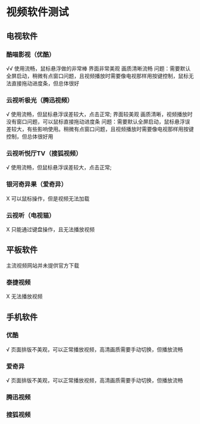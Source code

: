 # 视频软件测试

## 电视软件
### 酷喵影视（优酷）
√√ 使用流畅，鼠标悬浮做的非常棒
   界面非常美观
   画质清晰流畅
   问题：需要默认全屏启动，稍微有点窗口问题，且视频播放时需要像电视那样用按键控制，鼠标无法直接拖动进度条，但总体很好

### 云视听极光（腾迅视频）
√ 使用流畅，但鼠标悬浮误差较大，点击正常;
  界面较美观
  画质清晰，视频播放时没有窗口问题，可以鼠标直接拖动进度条
  问题：需要默认全屏启动，鼠标悬浮误差较大，有些影响使用。稍微有点窗口问题，且视频播放时需要像电视那样用按键控制，但总体很好用
  
### 云视听悦厅TV（搜狐视频）
√ 使用流畅，但鼠标悬浮误差较大，点击正常;

### 银河奇异果（爱奇异）
X 可以鼠标操作，但是视频无法加载

### 云视听（电视猫）
X 只能通过键盘操作，且无法播放视频

## 平板软件
主流视频网站并未提供官方下载

### 泰捷视频
X 无法播放视频

## 手机软件
### 优酷
√ 页面排版不美观，可以正常播放视频，高清画质需要手动切换，但播放流畅

### 爱奇异
√ 页面排版不美观，可以正常播放视频，高清画质需要手动切换，但播放流畅


### 腾迅视频

### 搜狐视频

